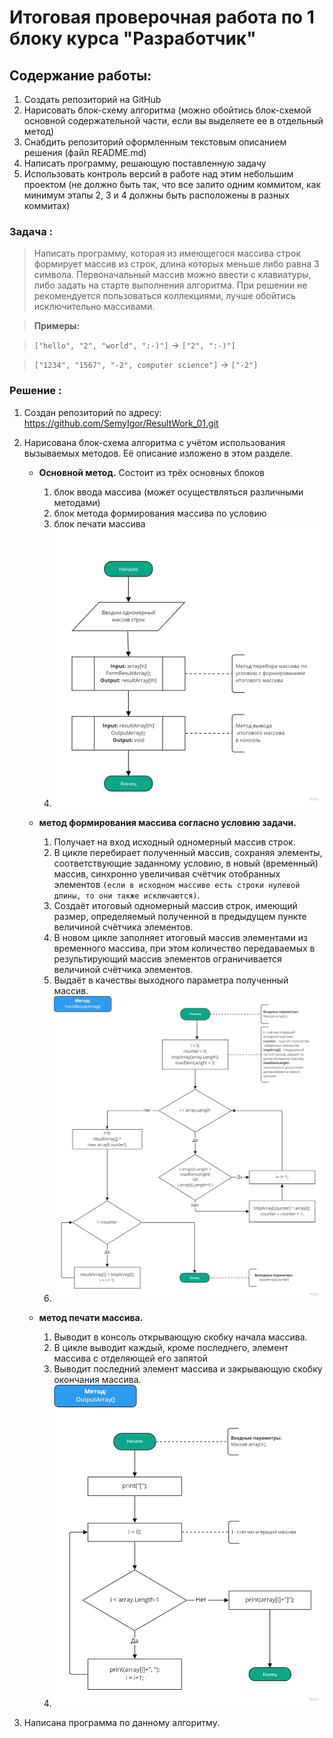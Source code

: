 # Итоговая проверочная работа по 1 блоку курса "Разработчик"

## Содержание работы:

1. Создать репозиторий на GitHub
2. Нарисовать блок-схему алгоритма (можно обойтись блок-схемой основной содержательной части, если вы выделяете ее в отдельный метод)
3. Снабдить репозиторий оформленным текстовым описанием решения (файл README.md)
4. Написать программу, решающую поставленную задачу
5. Использовать контроль версий в работе над этим небольшим проектом (не должно быть так, что все залито одним коммитом, как минимум этапы 2, 3 и 4 должны быть расположены в разных коммитах)

### **Задача :**

> Написать программу, которая из имеющегося массива строк формирует массив из строк, длина которых меньше либо равна 3 символа. Первоначальный массив можно ввести с клавиатуры, либо задать на старте выполнения алгоритма. При решении не рекомендуется пользоваться коллекциями, лучше обойтись исключительно массивами.

> **Примеры:**

> `["hello", "2", "world", ":-)"]` -> `["2", ":-)"]`

> `["1234", "1567", "-2", computer science"]` -> `["-2"]`

### **Решение :**

1. Создан репозиторий по адресу: https://github.com/SemyIgor/ResultWork_01.git

2. Нарисована блок-схема алгоритма с учётом использования вызываемых методов. Её описание изложено в этом разделе.

   - **Основной метод.** Состоит из трёх основных блоков

     1. блок ввода массива (может осуществляться различными методами)
     2. блок метода формирования массива по условию
     3. блок печати массива
     4. <img src="./img/mainScheme.jpg">

   - **метод формирования массива согласно условию задачи.**

     1. Получает на вход исходный одномерный массив строк.
     2. В цикле перебирает полученный массив, сохраняя элементы, соответствующие заданному условию, в новый (временный) массив, синхронно увеличивая счётчик отобранных элементов `(если в исходном массиве есть строки нулевой длины, то они также исключаются)`.
     3. Создаёт итоговый одномерный массив строк, имеющий размер, определяемый полученной в предыдущем пункте величиной счётчика элементов.
     4. В новом цикле заполняет итоговый массив элементами из временного массива, при этом количество передаваемых в результирующий массив элементов ограничивается величиной счётчика элементов.
     5. Выдаёт в качествы выходного параметра полученный массив.
     6. <img src="./img/formArray.jpg">

   - **метод печати массива.**

     1. Выводит в консоль открывающую скобку начала массива.
     2. В цикле выводит каждый, кроме последнего, элемент массива с отделяющей его запятой
     3. Выводит последний элемент массива и закрывающую скобку окончания массива.
     4. <img src="./img/printArray.jpg">

3. Написана программа по данному алгоритму.
